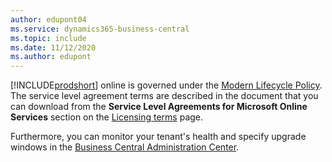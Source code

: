 ```yaml
---
author: edupont04
ms.service: dynamics365-business-central
ms.topic: include
ms.date: 11/12/2020
ms.author: edupont
---
```

[!INCLUDE[prodshort](prodshort.md)] online is governed under the [Modern Lifecycle Policy](https://support.microsoft.com/help/30881/modern-lifecycle-policy). The service level agreement terms are described in the document that you can download from the **Service Level Agreements for Microsoft Online Services** section on the [Licensing terms](https://www.microsoft.com/licensing/product-licensing/products) page.  

Furthermore, you can monitor your tenant's health and specify upgrade windows in the [Business Central Administration Center](/dynamics365/business-central/dev-itpro/administration/tenant-admin-center).  
